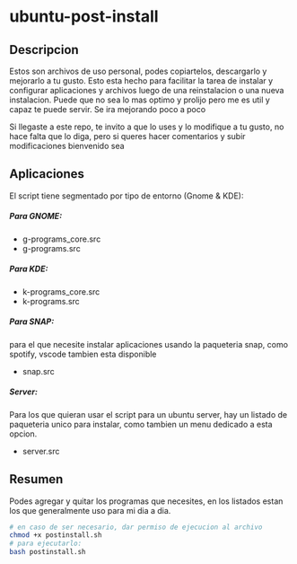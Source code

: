 # ubuntu-post-install

## Descripcion
Estos son archivos de uso personal, podes copiartelos, descargarlo y mejorarlo a tu gusto. 
Esto esta hecho para facilitar la tarea de instalar y configurar aplicaciones y archivos luego de una reinstalacion o una nueva instalacion.
Puede que no sea lo mas optimo y prolijo pero me es util y capaz te puede servir.
Se ira mejorando poco a poco

Si llegaste a este repo, te invito a que lo uses y lo modifique a tu gusto, no hace falta que lo diga, pero si queres hacer comentarios y subir modificaciones bienvenido sea

## Aplicaciones

El script tiene segmentado por tipo de entorno (Gnome & KDE):
##### Para GNOME:
- g-programs_core.src
- g-programs.src

##### Para KDE:
- k-programs_core.src
- k-programs.src

##### Para SNAP:

para el que necesite instalar aplicaciones usando la paqueteria snap, como spotify, vscode tambien esta disponible
- snap.src

##### Server:
Para los que quieran usar el script para un ubuntu server, hay un listado de paqueteria unico para instalar, como tambien un menu dedicado a esta opcion.
- server.src

## Resumen

Podes agregar y quitar los programas que necesites, en los listados estan los que generalmente uso para mi dia a dia.

```bash
# en caso de ser necesario, dar permiso de ejecucion al archivo
chmod +x postinstall.sh
# para ejecutarlo:
bash postinstall.sh
```
